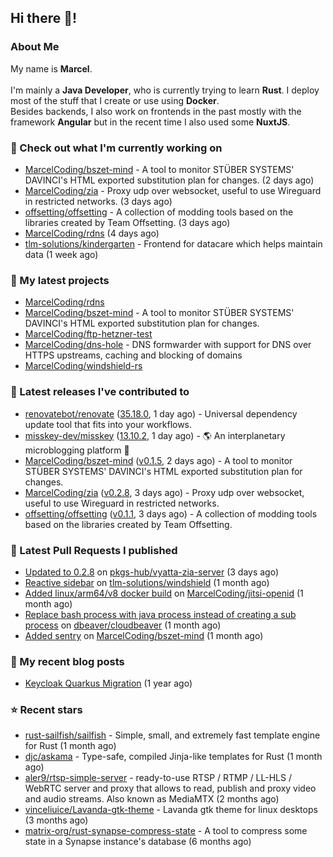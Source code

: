 ## Hi there 👋!




### About Me

My name is **Marcel**.
<br><br>
I'm mainly a **Java Developer**, who is currently trying to learn **Rust**. I deploy most of the stuff that I create or use using **Docker**.
<br>
Besides backends, I also work on frontends in the past mostly with the framework **Angular** but in the recent time I also used some **NuxtJS**. 



### 👷 Check out what I'm currently working on

- [MarcelCoding/bszet-mind](https://github.com/MarcelCoding/bszet-mind) - A tool to monitor STÜBER SYSTEMS&#39; DAVINCI&#39;s HTML exported substitution plan for changes. (2 days ago)
- [MarcelCoding/zia](https://github.com/MarcelCoding/zia) - Proxy udp over websocket, useful to use Wireguard in restricted networks. (3 days ago)
- [offsetting/offsetting](https://github.com/offsetting/offsetting) - A collection of modding tools based on the libraries created by Team Offsetting. (3 days ago)
- [MarcelCoding/rdns](https://github.com/MarcelCoding/rdns) (4 days ago)
- [tlm-solutions/kindergarten](https://github.com/tlm-solutions/kindergarten) - Frontend for datacare which helps maintain data  (1 week ago)

### 🌱 My latest projects

- [MarcelCoding/rdns](https://github.com/MarcelCoding/rdns)
- [MarcelCoding/bszet-mind](https://github.com/MarcelCoding/bszet-mind) - A tool to monitor STÜBER SYSTEMS&#39; DAVINCI&#39;s HTML exported substitution plan for changes.
- [MarcelCoding/ftp-hetzner-test](https://github.com/MarcelCoding/ftp-hetzner-test)
- [MarcelCoding/dns-hole](https://github.com/MarcelCoding/dns-hole) - DNS formwarder with support for DNS over HTTPS upstreams, caching and blocking of domains
- [MarcelCoding/windshield-rs](https://github.com/MarcelCoding/windshield-rs)

### 🔭 Latest releases I've contributed to

- [renovatebot/renovate](https://github.com/renovatebot/renovate) ([35.18.0](https://github.com/renovatebot/renovate/releases/tag/35.18.0), 1 day ago) - Universal dependency update tool that fits into your workflows.
- [misskey-dev/misskey](https://github.com/misskey-dev/misskey) ([13.10.2](https://github.com/misskey-dev/misskey/releases/tag/13.10.2), 1 day ago) - 🌎 An interplanetary microblogging platform 🚀
- [MarcelCoding/bszet-mind](https://github.com/MarcelCoding/bszet-mind) ([v0.1.5](https://github.com/MarcelCoding/bszet-mind/releases/tag/v0.1.5), 2 days ago) - A tool to monitor STÜBER SYSTEMS&#39; DAVINCI&#39;s HTML exported substitution plan for changes.
- [MarcelCoding/zia](https://github.com/MarcelCoding/zia) ([v0.2.8](https://github.com/MarcelCoding/zia/releases/tag/v0.2.8), 3 days ago) - Proxy udp over websocket, useful to use Wireguard in restricted networks.
- [offsetting/offsetting](https://github.com/offsetting/offsetting) ([v0.1.1](https://github.com/offsetting/offsetting/releases/tag/v0.1.1), 3 days ago) - A collection of modding tools based on the libraries created by Team Offsetting.

### 🔨 Latest Pull Requests I published

- [Updated to 0.2.8](https://github.com/pkgs-hub/vyatta-zia-server/pull/3) on [pkgs-hub/vyatta-zia-server](https://github.com/pkgs-hub/vyatta-zia-server) (3 days ago)
- [Reactive sidebar](https://github.com/tlm-solutions/windshield/pull/25) on [tlm-solutions/windshield](https://github.com/tlm-solutions/windshield) (1 month ago)
- [Added linux/arm64/v8 docker build](https://github.com/MarcelCoding/jitsi-openid/pull/183) on [MarcelCoding/jitsi-openid](https://github.com/MarcelCoding/jitsi-openid) (1 month ago)
- [Replace bash process with java process instead of creating a sub process](https://github.com/dbeaver/cloudbeaver/pull/1452) on [dbeaver/cloudbeaver](https://github.com/dbeaver/cloudbeaver) (1 month ago)
- [Added sentry](https://github.com/MarcelCoding/bszet-mind/pull/12) on [MarcelCoding/bszet-mind](https://github.com/MarcelCoding/bszet-mind) (1 month ago)

### 📜 My recent blog posts

- [Keycloak Quarkus Migration](https://m4rc3l.de/blog/keycloak-quarkus-migration) (1 year ago)

### ⭐ Recent stars

- [rust-sailfish/sailfish](https://github.com/rust-sailfish/sailfish) - Simple, small, and extremely fast template engine for Rust (1 month ago)
- [djc/askama](https://github.com/djc/askama) - Type-safe, compiled Jinja-like templates for Rust (1 month ago)
- [aler9/rtsp-simple-server](https://github.com/aler9/rtsp-simple-server) - ready-to-use RTSP / RTMP / LL-HLS / WebRTC server and proxy that allows to read, publish and proxy video and audio streams. Also known as MediaMTX (2 months ago)
- [vinceliuice/Lavanda-gtk-theme](https://github.com/vinceliuice/Lavanda-gtk-theme) - Lavanda gtk theme for linux desktops (3 months ago)
- [matrix-org/rust-synapse-compress-state](https://github.com/matrix-org/rust-synapse-compress-state) - A tool to compress some state in a Synapse instance&#39;s database (6 months ago)
